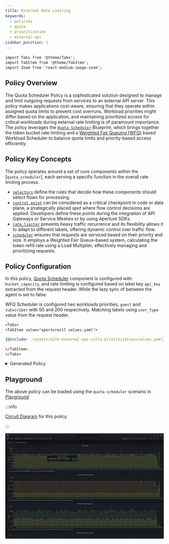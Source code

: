 ```yaml
---
title: External Rate Limiting
keywords:
  - policies
  - quota
  - prioritization
  - external-api
sidebar_position: 1
---
```


```mdx-code-block
import Tabs from '@theme/Tabs';
import TabItem from '@theme/TabItem';
import Zoom from 'react-medium-image-zoom';
```

## Policy Overview

The Quota Scheduler Policy is a sophisticated solution designed to manage and
limit outgoing requests from services to an external API server. This policy
makes applications cost-aware, ensuring that they operate within assigned quota
limits to prevent cost overruns. Workload priorities might differ based on the
application, and maintaining prioritized access for critical workloads during
external rate limiting is of paramount importance. The policy leverages the
[`Quota Scheduler`](/reference/policies/bundled-blueprints/policies/quota-scheduler.md)
Blueprint, which brings together the token bucket rate limiting and a
[Weighted Fair Queuing (WFQ)](/concepts/flow-control/components/load-scheduler.md#scheduler)
based Workload Scheduler to balance quota limits and priority-based access
efficiently.

## Policy Key Concepts

The policy operates around a set of core components within the
[`quota_scheduler`], each serving a specific function in the overall rate
limiting process.

- [`selectors`](../../concepts/flow-control/selector.md) define the rules that
  decide how these components should select flows for processing.
- [`control point`](../../concepts/flow-control/selector.md) can be considered
  as a critical checkpoint in code or data plane, a strategically placed spot
  where flow control decisions are applied. Developers define these points
  during the integration of API Gateways or Service Meshes or by using Aperture
  SDKs.
- [`rate_limiter`](../../concepts/flow-control/components/rate-limiter.md)
  prevents heavy traffic recurrence and its flexibility allows it to adapt to
  different labels, offering dynamic control over traffic flow.
- [`scheduler`](../../concepts/flow-control/components/load-scheduler.md)
  ensures that requests are serviced based on their priority and size. It
  employs a Weighted Fair Queue-based system, calculating the token refill rate
  using a Load Multiplier, effectively managing and prioritizing requests.

## Policy Configuration

In this policy,
[Quota Scheduler](/reference/policies/bundled-blueprints/policies/quota-scheduler.md#policy-quota-scheduler)
component is configured with `bucket_capacity`, and rate limiting is configured
based on label key `api_key` extracted from the request header. While the lazy
sync of between the agent is set to false.

WFQ Scheduler is configured two workloads priorities; `guest` and `subscriber`
with 50 and 200 respectively. Matching labels using `user_type` value from the
request header.

```mdx-code-block
<Tabs>
<TabItem value="aperturectl values.yaml">
```

```yaml
{@include: ./assets/with-external-api-calls-prioritization/values.yaml}
```

```mdx-code-block
</TabItem>
</Tabs>

```

<details><summary>Generated Policy</summary>
<p>

```yaml
{@include: ./assets/with-external-api-calls-prioritization/policy.yaml}
```

</p>
</details>

## Playground

The above policy can be loaded using the `quota-scheduler` scenario in
[Playground](https://github.com/fluxninja/aperture/blob/main/playground/README.md)

:::info

[Circuit Diagram](./assets/with-external-api-calls-prioritization/graph.mmd.svg)
for this policy.

:::

<Zoom>

![External Rate Limiting With Prioritization ](./assets/with-external-api-calls-prioritization/dashboard.png)

</Zoom>
